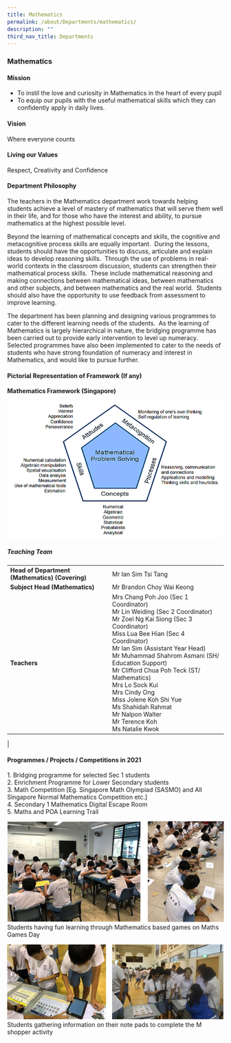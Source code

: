 ```yaml
---
title: Mathematics
permalink: /about/Departments/mathematics/
description: ""
third_nav_title: Departments
---
```

### **Mathematics**

#### **Mission**
*   To instil the love and curiosity in Mathematics in the heart of every pupil  
*   To equip our pupils with the useful mathematical skills which they can confidently apply in daily lives.

#### **Vision**
Where everyone counts

#### **Living our Values**
Respect, Creativity and Confidence

#### **Department Philosophy**
The teachers in the Mathematics department work towards helping students achieve a level of mastery of mathematics that will serve them well in their life, and for those who have the interest and ability, to pursue mathematics at the highest possible level.

Beyond the learning of mathematical concepts and skills, the cognitive and metacognitive process skills are equally important.  During the lessons, students should have the opportunities to discuss, articulate and explain ideas to develop reasoning skills.  Through the use of problems in real-world contexts in the classroom discussion, students can strengthen their mathematical process skills.  These include mathematical reasoning and making connections between mathematical ideas, between mathematics and other subjects, and between mathematics and the real world.  Students should also have the opportunity to use feedback from assessment to improve learning.

The department has been planning and designing various programmes to cater to the different learning needs of the students.  As the learning of Mathematics is largely hierarchical in nature, the bridging programme has been carried out to provide early intervention to level up numeracy.  Selected programmes have also been implemented to cater to the needs of students who have strong foundation of numeracy and interest in Mathematics, and would like to pursue further.

#### **Pictorial Representation of Framework (If any)**
**Mathematics Framework (Singapore)**

![](/images/maths-framework-e1454041084598.png)

##### **Teaching Team**

|  |  |
|---|---|
| **Head of Department (Mathematics) (Covering)**  | Mr Ian Sim Tsi Tang |
| **Subject Head (Mathematics)**  | Mr Brandon Choy Wai Keong   |
| **Teachers** | Mrs Chang Poh Joo (Sec 1 Coordinator)<br>Mr Lin Weiding (Sec 2 Coordinator)<br>	Mr Zoel Ng Kai Siong (Sec 3 Coordinator)<br>Miss Lua Bee Hian (Sec 4 Coordinator)<br>Mr Ian Sim (Assistant Year Head)<br>Mr Muhammad Shahrom Asmani (SH/ Education Support)<br>Mr Clifford Chua Poh Teck (ST/ Mathematics) <br>Mrs Lo Sock Kui<br>Mrs Cindy Ong<br>Miss Jolene Koh Shi Yue <br>Ms Shahidah Rahmat<br>Mr Nalpon Walter<br>Mr Terence Koh <br>Ms Natalie Kwok |
|

#### **Programmes / Projects / Competitions in 2021**

1\. Bridging programme for selected Sec 1 students<br>
2\. Enrichment Programme for Lower Secondary students<br>
3\. Math Competition [Eg. Singapore Math Olympiad (SASMO) and All Singapore Normal Mathematics Competition etc.]<br>
4\. Secondary 1 Mathematics Digital Escape Room<br>
5\. Maths and POA Learning Trail

![](/images/Maths.jpg)
Students having fun learning through Mathematics based games on Maths Games Day

![](/images/Maths2.jpg)
Students gathering information on their note pads to complete the M shopper activity
